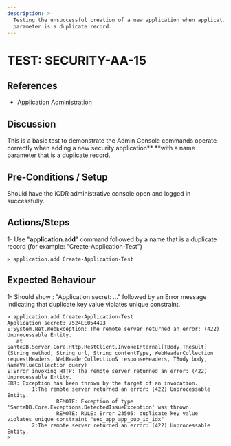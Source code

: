 ```yaml
---
description: >-
  Testing the unsuccessful creation of a new application when application name
  parameter is a duplicate record.
---
```


# TEST: SECURITY-AA-15

## References

* [Application Administration](./)

## Discussion

This is a basic test to demonstrate the Admin Console commands operate correctly when adding a new security application** **with a name parameter that is a duplicate record.

## Pre-Conditions / Setup

Should have the iCDR administrative console open and logged in successfully.

## Actions/Steps

1- Use "**application.add**" command followed by a name that is a duplicate record (for example: "Create-Application-Test")

```
> application.add Create-Application-Test
```

## Expected Behaviour

1- Should show : "Application secret: ..." followed by an Error message indicating that duplicate key value violates unique constraint.

```
> application.add Create-Application-Test
Application secret: 7524EE054493
E:System.Net.WebException: The remote server returned an error: (422) Unprocessable Entity.
   at SanteDB.Server.Core.Http.RestClient.InvokeInternal[TBody,TResult](String method, String url, String contentType, WebHeaderCollection requestHeaders, WebHeaderCollection& responseHeaders, TBody body, NameValueCollection query)
E:Error invoking HTTP: The remote server returned an error: (422) Unprocessable Entity.
ERR: Exception has been thrown by the target of an invocation.
        1:The remote server returned an error: (422) Unprocessable Entity.
                REMOTE: Exception of type 'SanteDB.Core.Exceptions.DetectedIssueException' was thrown.
                REMOTE: RULE: Error 23505: duplicate key value violates unique constraint "sec_app_app_pub_id_idx"
        2:The remote server returned an error: (422) Unprocessable Entity.
>
```
